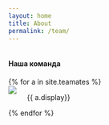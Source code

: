 ```yaml
---
layout: home
title: About
permalink: /team/
---
```


<div class="block-3 team">
	<div class="container">
		<div class="row">
			<div class="twelve columns block-header">
				<h4>Наша команда</h4>
			</div>
		</div>
		<div class="row names-team">
			{% for a in site.teamates %}
			<div class="two columns member">
				<img class="u-max-full-width avatar" src="{{ a.avatar }}">
				<p class=""> {{ a.display}}</p>
			</div>
			{% endfor %}
		</div>
	</div>
</div>